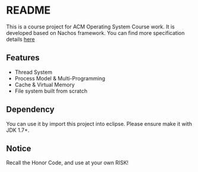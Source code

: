 # README #
This is a course project for ACM Operating System Course work. It is developed based on Nachos framework. You can find more specification details [here](http://acm.sjtu.edu.cn/wiki/Nachos_2013)

## Features ##
- Thread System
- Process Model & Multi-Programming
- Cache & Virtual Memory
- File system built from scratch

## Dependency ##
You can use it by import this project into eclipse. Please ensure make it with JDK 1.7+.

## Notice ##
Recall the Honor Code, and use at your own RISK!
